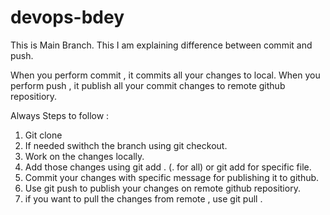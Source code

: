# devops-bdey
This is Main Branch.
This I am explaining difference between commit and push.

When you perform commit , it commits all your changes to local.
When you perform push , it publish all your commit changes to remote github repositiory.



Always Steps to follow :

1. Git clone
2. If needed swithch the branch using git checkout.
3. Work on the changes locally.
4. Add those changes using git add . (. for all) or git add <File Name> for specific file.
5. Commit your changes with specific message for publishing it to github.
6. Use git push to publish your changes on remote github repositiory.
7. if you want to pull the changes from remote , use git pull .